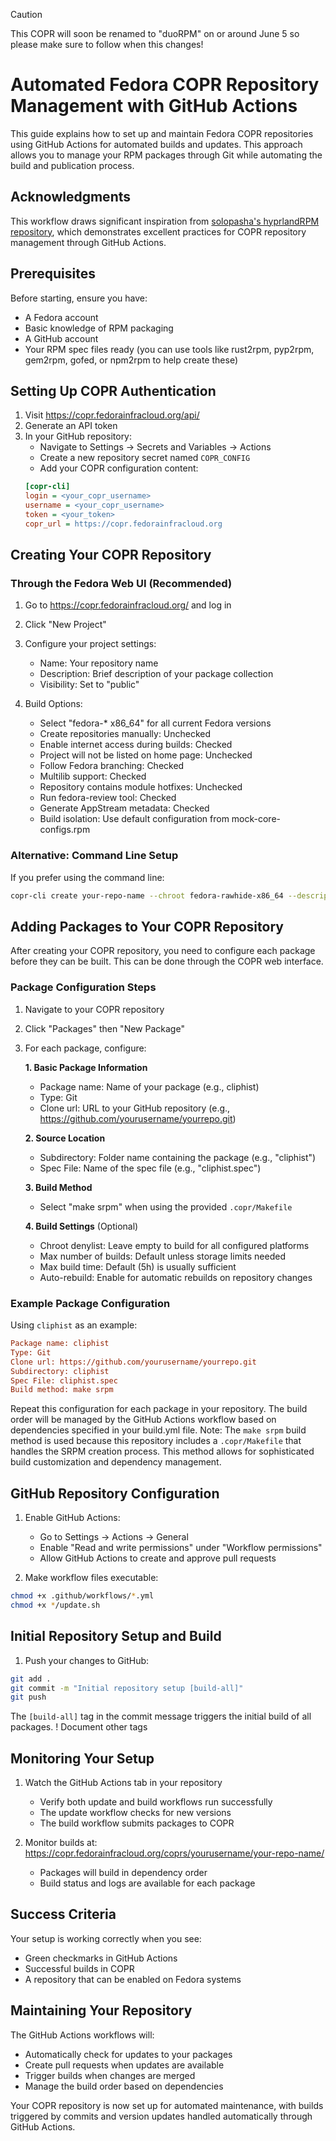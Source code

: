 > [!CAUTION]
> This COPR will soon be renamed to "duoRPM" on or around June 5 so please make sure to follow when this changes! 


# Automated Fedora COPR Repository Management with GitHub Actions

This guide explains how to set up and maintain Fedora COPR repositories using GitHub Actions for automated builds and updates. This approach allows you to manage your RPM packages through Git while automating the build and publication process.

## Acknowledgments

This workflow draws significant inspiration from [solopasha's hyprlandRPM repository](https://github.com/solopasha/hyprlandRPM), which demonstrates excellent practices for COPR repository management through GitHub Actions.

## Prerequisites

Before starting, ensure you have:
- A Fedora account
- Basic knowledge of RPM packaging
- A GitHub account
- Your RPM spec files ready (you can use tools like rust2rpm, pyp2rpm, gem2rpm, gofed, or npm2rpm to help create these)

## Setting Up COPR Authentication

1. Visit https://copr.fedorainfracloud.org/api/
2. Generate an API token
3. In your GitHub repository:
   - Navigate to Settings → Secrets and Variables → Actions
   - Create a new repository secret named `COPR_CONFIG`
   - Add your COPR configuration content:
   ```ini
   [copr-cli]
   login = <your_copr_username>
   username = <your_copr_username>
   token = <your_token>
   copr_url = https://copr.fedorainfracloud.org
   ```

## Creating Your COPR Repository

### Through the Fedora Web UI (Recommended)

1. Go to https://copr.fedorainfracloud.org/ and log in
2. Click "New Project"
3. Configure your project settings:
   - Name: Your repository name
   - Description: Brief description of your package collection
   - Visibility: Set to "public"
   
4. Build Options:
   - Select "fedora-* x86_64" for all current Fedora versions
   - Create repositories manually: Unchecked
   - Enable internet access during builds: Checked
   - Project will not be listed on home page: Unchecked
   - Follow Fedora branching: Checked
   - Multilib support: Checked
   - Repository contains module hotfixes: Unchecked
   - Run fedora-review tool: Checked
   - Generate AppStream metadata: Checked
   - Build isolation: Use default configuration from mock-core-configs.rpm

### Alternative: Command Line Setup

If you prefer using the command line:
```bash
copr-cli create your-repo-name --chroot fedora-rawhide-x86_64 --description "Your repository description"
```

## Adding Packages to Your COPR Repository

After creating your COPR repository, you need to configure each package before they can be built. This can be done through the COPR web interface.

### Package Configuration Steps

1. Navigate to your COPR repository
2. Click "Packages" then "New Package"
3. For each package, configure:

   **1. Basic Package Information**
   - Package name: Name of your package (e.g., cliphist)
   - Type: Git
   - Clone url: URL to your GitHub repository (e.g., https://github.com/yourusername/yourrepo.git)
   
   **2. Source Location**
   - Subdirectory: Folder name containing the package (e.g., "cliphist")
   - Spec File: Name of the spec file (e.g., "cliphist.spec")
   
   **3. Build Method**
   - Select "make srpm" when using the provided `.copr/Makefile`
   
   **4. Build Settings** (Optional)
   - Chroot denylist: Leave empty to build for all configured platforms
   - Max number of builds: Default unless storage limits needed
   - Max build time: Default (5h) is usually sufficient
   - Auto-rebuild: Enable for automatic rebuilds on repository changes

### Example Package Configuration

Using `cliphist` as an example:
```ini
Package name: cliphist
Type: Git
Clone url: https://github.com/yourusername/yourrepo.git
Subdirectory: cliphist
Spec File: cliphist.spec
Build method: make srpm
```

Repeat this configuration for each package in your repository. The build order will be managed by the GitHub Actions workflow based on dependencies specified in your build.yml file.
Note: The `make srpm` build method is used because this repository includes a `.copr/Makefile` that handles the SRPM creation process. This method allows for sophisticated build customization and dependency management.



## GitHub Repository Configuration

1. Enable GitHub Actions:
   - Go to Settings → Actions → General
   - Enable "Read and write permissions" under "Workflow permissions"
   - Allow GitHub Actions to create and approve pull requests

2. Make workflow files executable:
```bash
chmod +x .github/workflows/*.yml
chmod +x */update.sh
```

## Initial Repository Setup and Build

1. Push your changes to GitHub:
```bash
git add .
git commit -m "Initial repository setup [build-all]"
git push
```

The `[build-all]` tag in the commit message triggers the initial build of all packages. 
! Document other tags

## Monitoring Your Setup

1. Watch the GitHub Actions tab in your repository
   - Verify both update and build workflows run successfully
   - The update workflow checks for new versions
   - The build workflow submits packages to COPR

2. Monitor builds at: https://copr.fedorainfracloud.org/coprs/yourusername/your-repo-name/
   - Packages will build in dependency order
   - Build status and logs are available for each package

## Success Criteria

Your setup is working correctly when you see:
- Green checkmarks in GitHub Actions
- Successful builds in COPR
- A repository that can be enabled on Fedora systems

## Maintaining Your Repository

The GitHub Actions workflows will:
- Automatically check for updates to your packages
- Create pull requests when updates are available
- Trigger builds when changes are merged
- Manage the build order based on dependencies

Your COPR repository is now set up for automated maintenance, with builds triggered by commits and version updates handled automatically through GitHub Actions.
